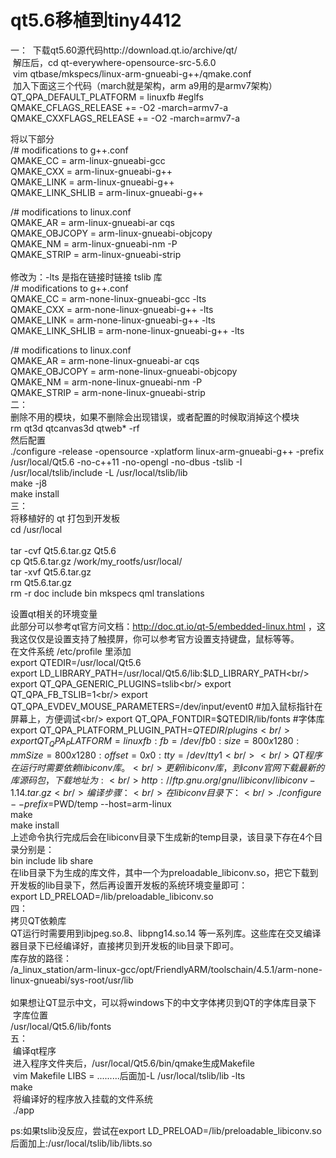# qt5.6移植到tiny4412 
一：
  下载qt5.60源代码http://download.qt.io/archive/qt/ <br/>
  解压后，cd qt-everywhere-opensource-src-5.6.0 <br/>
  vim qtbase/mkspecs/linux-arm-gnueabi-g++/qmake.conf <br/>
  加入下面这三个代码（march就是架构，arm a9用的是armv7架构）<br/>
  QT_QPA_DEFAULT_PLATFORM = linuxfb #eglfs  <br/>
  QMAKE_CFLAGS_RELEASE   += -O2 -march=armv7-a    <br/>
  QMAKE_CXXFLAGS_RELEASE += -O2 -march=armv7-a <br/>
  
  将以下部分<br/>
  /# modifications to g++.conf<br/>
  QMAKE_CC = arm-linux-gnueabi-gcc<br/>
  QMAKE_CXX = arm-linux-gnueabi-g++<br/>
  QMAKE_LINK = arm-linux-gnueabi-g++<br/>
  QMAKE_LINK_SHLIB = arm-linux-gnueabi-g++<br/>
  
  /# modifications to linux.conf<br/>
  QMAKE_AR = arm-linux-gnueabi-ar cqs<br/>
  QMAKE_OBJCOPY = arm-linux-gnueabi-objcopy<br/>
  QMAKE_NM = arm-linux-gnueabi-nm -P<br/>
  QMAKE_STRIP = arm-linux-gnueabi-strip<br/>
  <br/>
  修改为：-lts 是指在链接时链接 tslib 库<br/>
  /# modifications to g++.conf<br/>
  QMAKE_CC = arm-none-linux-gnueabi-gcc -lts<br/>
  QMAKE_CXX = arm-none-linux-gnueabi-g++ -lts<br/>
  QMAKE_LINK = arm-none-linux-gnueabi-g++ -lts<br/>
  QMAKE_LINK_SHLIB = arm-none-linux-gnueabi-g++ -lts<br/>
  
  /# modifications to linux.conf<br/>
  QMAKE_AR = arm-none-linux-gnueabi-ar cqs <br/>
  QMAKE_OBJCOPY = arm-none-linux-gnueabi-objcopy <br/>
  QMAKE_NM = arm-none-linux-gnueabi-nm -P<br/>
  QMAKE_STRIP = arm-none-linux-gnueabi-strip<br/>
二：<br/>
 删除不用的模块，如果不删除会出现错误，或者配置的时候取消掉这个模块<br/>
 rm qt3d qtcanvas3d qtweb* -rf<br/>
 然后配置<br/>
 ./configure -release -opensource -xplatform linux-arm-gnueabi-g++ -prefix /usr/local/Qt5.6 -no-c++11 -no-opengl -no-dbus -tslib -I /usr/local/tslib/include -L /usr/local/tslib/lib<br/>
 make -j8<br/>
 make install<br/>
三：<br/>
 将移植好的 qt 打包到开发板<br/>
  cd /usr/local<br/><br/>
  tar -cvf Qt5.6.tar.gz Qt5.6<br/>
  cp Qt5.6.tar.gz /work/my_rootfs/usr/local/<br/>
  tar -xvf Qt5.6.tar.gz<br/>
  rm Qt5.6.tar.gz <br/>
  rm -r doc include bin mkspecs qml translations<br/>
  
  设置qt相关的环境变量<br/>
  此部分可以参考qt官方问文档：http://doc.qt.io/qt-5/embedded-linux.html ，这我这仅仅是设置支持了触摸屏，你可以参考官方设置支持键盘，鼠标等等。<br/>
  在文件系统 /etc/profile 里添加<br/>
  export QTEDIR=/usr/local/Qt5.6<br/>
  export LD_LIBRARY_PATH=/usr/local/Qt5.6/lib:$LD_LIBRARY_PATH<br/>
  export QT_QPA_GENERIC_PLUGINS=tslib<br/>
  export QT_QPA_FB_TSLIB=1<br/>
  export QT_QPA_EVDEV_MOUSE_PARAMETERS=/dev/input/event0 #加入鼠标指针在屏幕上，方便调试<br/>
  export QT_QPA_FONTDIR=$QTEDIR/lib/fonts #字体库<br/>
  export QT_QPA_PLATFORM_PLUGIN_PATH=$QTEDIR/plugins <br/>
  export QT_QPA_PLATFORM=linuxfb:fb=/dev/fb0:size=800x1280:mmSize=800x1280:offset=0x0:tty=/dev/tty1<br/>
  <br/>
  QT程序在运行时需要依赖libiconv库。<br/>
  更新libiconv库，到iconv官网下载最新的库源码包，下载地址为:<br/>
  http://ftp.gnu.org/gnu/libiconv/libiconv-1.14.tar.gz<br/>
  编译步骤：<br/>
  在libiconv目录下：<br/>
  ./configure --prefix=$PWD/temp --host=arm-linux<br/>
  make<br/>
  make install<br/>
  上述命令执行完成后会在libiconv目录下生成新的temp目录，该目录下存在4个目录分别是：<br/>
  bin  include  lib  share<br/>
  在lib目录下为生成的库文件，其中一个为preloadable_libiconv.so，把它下载到开发板的lib目录下，然后再设置开发板的系统环境变量即可：<br/>
  export LD_PRELOAD=/lib/preloadable_libiconv.so<br/>
四：<br/>
  拷贝QT依赖库<br/>
  QT运行时需要用到ibjpeg.so.8、libpng14.so.14 等一系列库。这些库在交叉编译器目录下已经编译好，直接拷贝到开发板的lib目录下即可。<br/>
  库存放的路径：<br/>
  /a_linux_station/arm-linux-gcc/opt/FriendlyARM/toolschain/4.5.1/arm-none-linux-gnueabi/sys-root/usr/lib<br/>
<br/>
  如果想让QT显示中文，可以将windows下的中文字体拷贝到QT的字体库目录下<br/>
  字库位置<br/>
  /usr/local/Qt5.6/lib/fonts<br/>
五：<br/>
  编译qt程序<br/>
  进入程序文件夹后，/usr/local/Qt5.6/bin/qmake生成Makefile<br/>
  vim Makefile LIBS = .........后面加-L /usr/local/tslib/lib -lts<br/>
  make<br/>
  将编译好的程序放入挂载的文件系统<br/>
  ./app<br/>
  
ps:如果tslib没反应，尝试在export LD_PRELOAD=/lib/preloadable_libiconv.so后面加上:/usr/local/tslib/lib/libts.so<br/>

  

  


